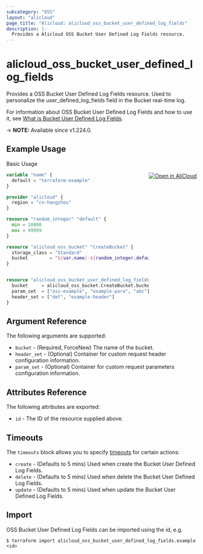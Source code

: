 ```yaml
---
subcategory: "OSS"
layout: "alicloud"
page_title: "Alicloud: alicloud_oss_bucket_user_defined_log_fields"
description: |-
  Provides a Alicloud OSS Bucket User Defined Log Fields resource.
---
```


# alicloud_oss_bucket_user_defined_log_fields

Provides a OSS Bucket User Defined Log Fields resource. Used to personalize the user_defined_log_fields field in the Bucket real-time log.

For information about OSS Bucket User Defined Log Fields and how to use it, see [What is Bucket User Defined Log Fields](https://www.alibabacloud.com/help/en/oss/developer-reference/putuserdefinedlogfieldsconfig).

-> **NOTE:** Available since v1.224.0.

## Example Usage
<div class="oics-button" style="float: right;margin: 0 0 -40px 0;">
  <a href="https://api.aliyun.com/api-tools/terraform?resource=alicloud_oss_bucket_user_defined_log_fields&exampleId=a22fcf03-4ef5-2916-0e68-e9e77a61b5ce8f914c3a&activeTab=example&spm=docs.r.oss_bucket_user_defined_log_fields.0.a22fcf034e" target="_blank">
    <img alt="Open in AliCloud" src="https://img.alicdn.com/imgextra/i1/O1CN01hjjqXv1uYUlY56FyX_!!6000000006049-55-tps-254-36.svg" style="max-height: 44px; margin: 32px auto; max-width: 100%;">
  </a>
</div>

Basic Usage

```terraform
variable "name" {
  default = "terraform-example"
}

provider "alicloud" {
  region = "cn-hangzhou"
}

resource "random_integer" "default" {
  min = 10000
  max = 99999
}

resource "alicloud_oss_bucket" "CreateBucket" {
  storage_class = "Standard"
  bucket        = "${var.name}-${random_integer.default.result}"
}


resource "alicloud_oss_bucket_user_defined_log_fields" "default" {
  bucket     = alicloud_oss_bucket.CreateBucket.bucket
  param_set  = ["oss-example", "example-para", "abc"]
  header_set = ["def", "example-header"]
}
```

## Argument Reference

The following arguments are supported:
* `bucket` - (Required, ForceNew) The name of the bucket.
* `header_set` - (Optional) Container for custom request header configuration information.
* `param_set` - (Optional) Container for custom request parameters configuration information.

## Attributes Reference

The following attributes are exported:
* `id` - The ID of the resource supplied above.

## Timeouts

The `timeouts` block allows you to specify [timeouts](https://www.terraform.io/docs/configuration-0-11/resources.html#timeouts) for certain actions:
* `create` - (Defaults to 5 mins) Used when create the Bucket User Defined Log Fields.
* `delete` - (Defaults to 5 mins) Used when delete the Bucket User Defined Log Fields.
* `update` - (Defaults to 5 mins) Used when update the Bucket User Defined Log Fields.

## Import

OSS Bucket User Defined Log Fields can be imported using the id, e.g.

```shell
$ terraform import alicloud_oss_bucket_user_defined_log_fields.example <id>
```